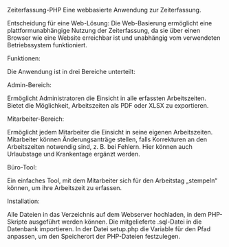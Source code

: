 Zeiterfassung-PHP
Eine webbasierte Anwendung zur Zeiterfassung.

Entscheidung für eine Web-Lösung:
Die Web-Basierung ermöglicht eine plattformunabhängige Nutzung der Zeiterfassung, da sie über einen Browser wie eine Website erreichbar ist und unabhängig vom verwendeten Betriebssystem funktioniert.

Funktionen:

Die Anwendung ist in drei Bereiche unterteilt:

Admin-Bereich:

Ermöglicht Administratoren die Einsicht in alle erfassten Arbeitszeiten.
Bietet die Möglichkeit, Arbeitszeiten als PDF oder XLSX zu exportieren.

Mitarbeiter-Bereich:

Ermöglicht jedem Mitarbeiter die Einsicht in seine eigenen Arbeitszeiten.
Mitarbeiter können Änderungsanträge stellen, falls Korrekturen an den Arbeitszeiten notwendig sind, z. B. bei Fehlern.
Hier können auch Urlaubstage und Krankentage ergänzt werden.

Büro-Tool:

Ein einfaches Tool, mit dem Mitarbeiter sich für den Arbeitstag „stempeln“ können, um ihre Arbeitszeit zu erfassen.

Installation:

Alle Dateien in das Verzeichnis auf dem Webserver hochladen, in dem PHP-Skripte ausgeführt werden können.
Die mitgelieferte .sql-Datei in die Datenbank importieren.
In der Datei setup.php die Variable für den Pfad anpassen, um den Speicherort der PHP-Dateien festzulegen.
